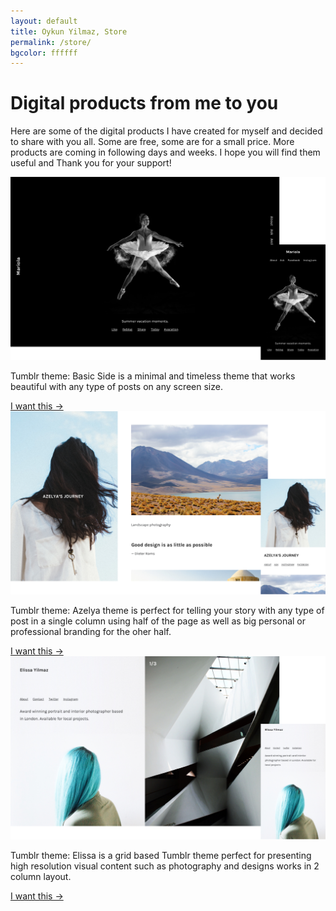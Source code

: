 ```yaml
---
layout: default
title: Oykun Yilmaz, Store
permalink: /store/
bgcolor: ffffff
---
```

<div class="max-width">
	<h1 class="slim">Digital products from me to you</h1> 
    <p>Here are some of the digital products I have created for myself and decided to share with you all. Some are free, some are for a small price. More products are coming in following days and weeks. I hope you will find them useful and Thank you for your support!</p>
    <script src="https://gumroad.com/js/gumroad.js"></script>
    <div class="flex-l justify-around mt5">
        <div class="w-50-l pa4">
            <a href="https://oykun.gumroad.com/l/tumblr-basic" target="_blank"><img src="/assets/tumblr_basic.png" alt="Tumblr Theme - Basic"></a>
            <p class="text-small">Tumblr theme: Basic Side is a minimal and timeless theme that works beautiful with any type of posts on any screen size.</p>
            <a class="gumroad-button" href="https://oykun.gumroad.com/l/tumblr-basic">I want this →</a>
        </div>
        <div class="w-50-l pa4">
            <a href="https://oykun.gumroad.com/l/tumblr-azelya" target="_blank"><img src="/assets/tumblr_azelya.png" alt="Tumblr Theme - Azelya"></a>
            <p class="text-small">Tumblr theme: Azelya theme is perfect for telling your story with any type of post in a single column using half of the page as well as big personal or professional branding for the oher half.</p>
            <a class="gumroad-button" href="https://oykun.gumroad.com/l/tumblr-azelya">I want this →</a>
        </div>
        <div class="w-50-l pa4">
            <a href="https://oykun.gumroad.com/l/tumblr-elissa" target="_blank"><img src="/assets/tumblr_elissa.png" alt="Tumblr Theme - Elissa"></a>
            <p class="text-small">Tumblr theme: Elissa is a grid based Tumblr theme perfect for presenting high resolution visual content such as photography and designs works in 2 column layout.</p>
            <a class="gumroad-button" href="https://oykun.gumroad.com/l/tumblr-elissa">I want this →</a>
        </div>
    </div>
</div>